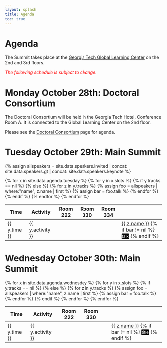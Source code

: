 ```yaml
---
layout: splash
title: Agenda
toc: true
---
```

<script type="text/javascript"> 
function toggleBibtex(obj) { 
	console.log(obj)
	var id = obj;
	element = document.getElementById(obj)
	console.log(element);
	if (element.style.display == "none") {
		element.style.display="block";
	}
	else {
		element.style.display="none";
	} 
}
</script>

<style type="text/css" src="bibs.css">
.bibbutton {
	font-size: small;
	background-color: black;
	color: white;
	border: 1px solid black;
	text-decoration: none;
	text-decoration-color: white;
	border-radius: 2px;
}
.bibtex {
	white-space: pre-wrap;
	background: #ffffff;
	color: red;
	border: 1px dotted red;
	width: 75%;
	position:absolute;
	overflow: hidden;
	z-index:2400;
	width: 250px;
}	
</style>

<h1>Agenda</h1>

The Summit takes place at the <a href="/location">Georgia Tech Global Learning Center</a> on the 2nd and 3rd floors.

<p><font color="red"><em>The following schedule is subject to change.</em></font></p>

<h1>Monday October 28th: Doctoral Consortium</h1>

The Doctoral Consortium will be held in the Georgia Tech Hotel, Conference Room A. It is connected to the Global Learning Center on the 2nd floor.

Please see the <a href="/doctoral-consortium">Doctoral Consortium</a> page for agenda.


<h1>Tuesday October 29th: Main Summit</h1>

{% assign allspeakers = site.data.speakers.invited | concat: site.data.speakers.gt | concat: site.data.speakers.keynote %}

<table width="100%" border=1 frame=void rules=rows>
	<tr><th>Time</th><th>Activity</th><th>Room 222</th><th>Room 330</th><th>Room 334</th></tr>
	{% for x in site.data.agenda.tuesday %}
		{% for y in x.slots %}
			<tr>
				<td>{{ y.time }}</td>
				<td>{{ y.activity }}</td>
				{% if y.tracks == nil %}
					<td>&nbsp;</td><td>&nbsp;</td><td>&nbsp;</td>
				{% else %}
					{% for z in y.tracks %}
						{% assign foo = allspeakers | where:"name", z.name | first %}
						{% assign bar = foo.talk %}
						<td><a href="/speakers/index.html#{{z.name}}">{{ z.name }}</a>
						{% if bar != nil %}
							<a onclick="toggleBibtex('{{ z.name }}');"><span class="bibbutton">talk</span></a><div class="bibtex" id="{{ z.name }}" style="display: none;">{{ bar }}</div>
						{% endif %}
						</td>
					{% endfor %}
				{% endif %}
			</tr>
		{% endfor %}
	{% endfor %}
</table>



<h1>Wednesday October 30th: Main Summit</h1>

<table width="100%" border=1 frame=void rules=rows>
	<tr><th>Time</th><th>Activity</th><th>Room 222</th><th>Room 330</th></tr>
	{% for x in site.data.agenda.wednesday %}
		{% for y in x.slots %}
			<tr>
				<td>{{ y.time }}</td>
				<td>{{ y.activity }}</td>
				{% if y.tracks == nil %}
					<td>&nbsp;</td><td>&nbsp;</td><td>&nbsp;</td>
				{% else %}
					{% for z in y.tracks %}
						{% assign foo = allspeakers | where:"name", z.name | first %}
						{% assign bar = foo.talk %}
						<td><a href="/speakers/index.html#{{z.name}}">{{ z.name }}</a>
						{% if bar != nil %}
							<a onclick="toggleBibtex('{{ z.name }}');"><span class="bibbutton">title</span></a><div class="bibtex" id="{{ z.name }}" style="display: none;">{{ bar }}</div>
						{% endif %}
						</td>
					{% endfor %}
				{% endif %}
			</tr>
		{% endfor %}
	{% endfor %}
</table>


